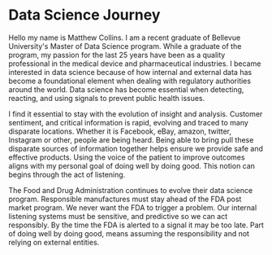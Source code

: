 # Data Science Journey
Hello my name is Matthew Collins. I am a recent graduate of Bellevue University's Master of Data Science program. While a graduate of the program, my passion for the last 25 years have been as a quality professional in the medical device and pharmaceutical industries. I became interested in data science because of how internal and external data has become a foundational element when dealing with regulatory authorities around the world. Data science has become essential when detecting, reacting, and using signals to prevent public health issues.

I find it essential to stay with the evolution of insight and analysis. Customer sentiment, and critical information is rapid, evolving and traced to many disparate locations. Whether it is Facebook, eBay, amazon, twitter, Instagram or other, people are being heard. Being able to bring pull these disparate sources of information together helps ensure we provide safe and effective products. Using the voice of the patient to improve outcomes aligns with my personal goal of doing well by doing good. This notion can begins through the act of listening.

The Food and Drug Administration continues to evolve their data science program. Responsible manufactures must stay ahead of the FDA post market program. We never want the FDA to trigger a problem. Our internal listening systems must be sensitive, and predictive so we can act responsibly. By the time the FDA is alerted to a signal it may be too late. Part of doing well by doing good, means assuming the responsibility and not relying on external entities.
